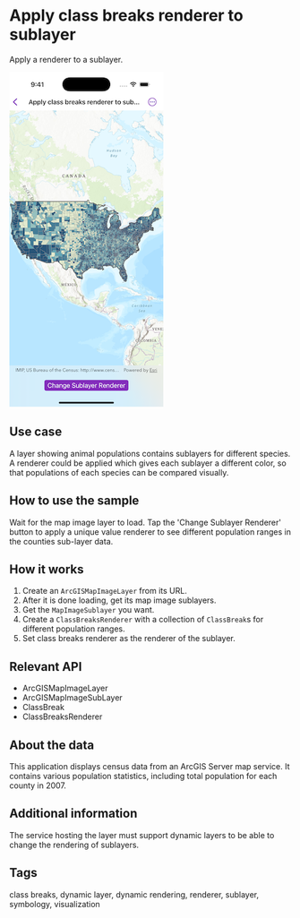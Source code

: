 # Apply class breaks renderer to sublayer

Apply a renderer to a sublayer.

![Image of Apply class breaks renderer to sublayer sample](apply-class-breaks-renderer-to-sublayer.png)

## Use case

A layer showing animal populations contains sublayers for different species. A renderer could be applied which gives each sublayer a different color, so that populations of each species can be compared visually.

## How to use the sample

Wait for the map image layer to load. Tap the 'Change Sublayer Renderer' button to apply a unique value renderer to see different population ranges in the counties sub-layer data.

## How it works

1. Create an `ArcGISMapImageLayer` from its URL.
2. After it is done loading, get its map image sublayers.
3. Get the `MapImageSublayer` you want.
4. Create a `ClassBreaksRenderer` with a collection of `ClassBreak`s for different population ranges.
5. Set class breaks renderer as the renderer of the sublayer.

## Relevant API

* ArcGISMapImageLayer
* ArcGISMapImageSubLayer
* ClassBreak
* ClassBreaksRenderer

## About the data

This application displays census data from an ArcGIS Server map service. It contains various population statistics, including total population for each county in 2007.

## Additional information

The service hosting the layer must support dynamic layers to be able to change the rendering of sublayers.

## Tags

class breaks, dynamic layer, dynamic rendering, renderer, sublayer, symbology, visualization
